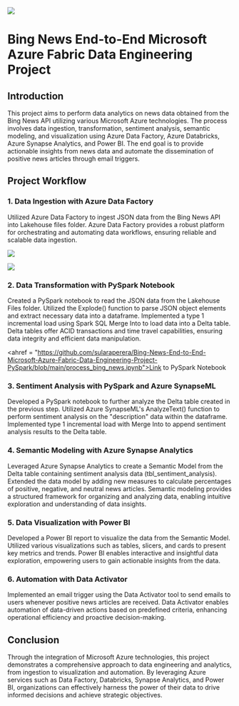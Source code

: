 <img src="https://github.com/sularaperera/Bing-News-End-to-End-Microsoft-Azure-Fabric-Data-Engineering-Project-PySpark/blob/main/Images/Poster.png"></img>
# Bing News End-to-End Microsoft Azure Fabric Data Engineering Project

## Introduction
This project aims to perform data analytics on news data obtained from the Bing News API utilizing various Microsoft Azure technologies. The process involves data ingestion, transformation, sentiment analysis, semantic modeling, and visualization using Azure Data Factory, Azure Databricks, Azure Synapse Analytics, and Power BI. The end goal is to provide actionable insights from news data and automate the dissemination of positive news articles through email triggers.

## Project Workflow
### 1. Data Ingestion with Azure Data Factory
Utilized Azure Data Factory to ingest JSON data from the Bing News API into Lakehouse files folder.
Azure Data Factory provides a robust platform for orchestrating and automating data workflows, ensuring reliable and scalable data ingestion.

<img src="https://github.com/sularaperera/Bing-News-End-to-End-Microsoft-Azure-Fabric-Data-Engineering-Project-PySpark/blob/main/Images/Workspace.png"></img>

<img src="https://github.com/sularaperera/Bing-News-End-to-End-Microsoft-Azure-Fabric-Data-Engineering-Project-PySpark/blob/main/Images/Data%20Pipeline.png"></img>


### 2. Data Transformation with PySpark Notebook
Created a PySpark notebook to read the JSON data from the Lakehouse Files folder.
Utilized the Explode() function to parse JSON object elements and extract necessary data into a dataframe.
Implemented a type 1 incremental load using Spark SQL Merge Into to load data into a Delta table.
Delta tables offer ACID transactions and time travel capabilities, ensuring data integrity and efficient data manipulation.

<ahref = "https://github.com/sularaperera/Bing-News-End-to-End-Microsoft-Azure-Fabric-Data-Engineering-Project-PySpark/blob/main/process_bing_news.ipynb">Link to PySpark Notebook</ahref>

### 3. Sentiment Analysis with PySpark and Azure SynapseML
Developed a PySpark notebook to further analyze the Delta table created in the previous step.
Utilized Azure SynapseML's AnalyzeText() function to perform sentiment analysis on the "description" data within the dataframe.
Implemented type 1 incremental load with Merge Into to append sentiment analysis results to the Delta table.

### 4. Semantic Modeling with Azure Synapse Analytics
Leveraged Azure Synapse Analytics to create a Semantic Model from the Delta table containing sentiment analysis data (tbl_sentiment_analysis).
Extended the data model by adding new measures to calculate percentages of positive, negative, and neutral news articles.
Semantic modeling provides a structured framework for organizing and analyzing data, enabling intuitive exploration and understanding of data insights.

### 5. Data Visualization with Power BI
Developed a Power BI report to visualize the data from the Semantic Model.
Utilized various visualizations such as tables, slicers, and cards to present key metrics and trends.
Power BI enables interactive and insightful data exploration, empowering users to gain actionable insights from the data.

### 6. Automation with Data Activator
Implemented an email trigger using the Data Activator tool to send emails to users whenever positive news articles are received.
Data Activator enables automation of data-driven actions based on predefined criteria, enhancing operational efficiency and proactive decision-making.

## Conclusion
Through the integration of Microsoft Azure technologies, this project demonstrates a comprehensive approach to data engineering and analytics, from ingestion to visualization and automation. By leveraging Azure services such as Data Factory, Databricks, Synapse Analytics, and Power BI, organizations can effectively harness the power of their data to drive informed decisions and achieve strategic objectives.



